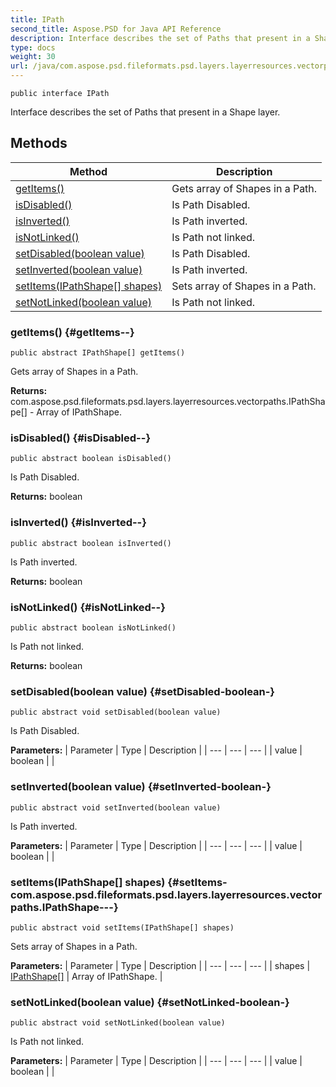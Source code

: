 ```yaml
---
title: IPath
second_title: Aspose.PSD for Java API Reference
description: Interface describes the set of Paths that present in a Shape layer.
type: docs
weight: 30
url: /java/com.aspose.psd.fileformats.psd.layers.layerresources.vectorpaths/ipath/
---
```

```
public interface IPath
```

Interface describes the set of Paths that present in a Shape layer.
## Methods

| Method | Description |
| --- | --- |
| [getItems()](#getItems--) | Gets array of Shapes in a Path. |
| [isDisabled()](#isDisabled--) | Is Path Disabled. |
| [isInverted()](#isInverted--) | Is Path inverted. |
| [isNotLinked()](#isNotLinked--) | Is Path not linked. |
| [setDisabled(boolean value)](#setDisabled-boolean-) | Is Path Disabled. |
| [setInverted(boolean value)](#setInverted-boolean-) | Is Path inverted. |
| [setItems(IPathShape[] shapes)](#setItems-com.aspose.psd.fileformats.psd.layers.layerresources.vectorpaths.IPathShape---) | Sets array of Shapes in a Path. |
| [setNotLinked(boolean value)](#setNotLinked-boolean-) | Is Path not linked. |
### getItems() {#getItems--}
```
public abstract IPathShape[] getItems()
```


Gets array of Shapes in a Path.

**Returns:**
com.aspose.psd.fileformats.psd.layers.layerresources.vectorpaths.IPathShape[] - Array of IPathShape.
### isDisabled() {#isDisabled--}
```
public abstract boolean isDisabled()
```


Is Path Disabled.

**Returns:**
boolean
### isInverted() {#isInverted--}
```
public abstract boolean isInverted()
```


Is Path inverted.

**Returns:**
boolean
### isNotLinked() {#isNotLinked--}
```
public abstract boolean isNotLinked()
```


Is Path not linked.

**Returns:**
boolean
### setDisabled(boolean value) {#setDisabled-boolean-}
```
public abstract void setDisabled(boolean value)
```


Is Path Disabled.

**Parameters:**
| Parameter | Type | Description |
| --- | --- | --- |
| value | boolean |  |

### setInverted(boolean value) {#setInverted-boolean-}
```
public abstract void setInverted(boolean value)
```


Is Path inverted.

**Parameters:**
| Parameter | Type | Description |
| --- | --- | --- |
| value | boolean |  |

### setItems(IPathShape[] shapes) {#setItems-com.aspose.psd.fileformats.psd.layers.layerresources.vectorpaths.IPathShape---}
```
public abstract void setItems(IPathShape[] shapes)
```


Sets array of Shapes in a Path.

**Parameters:**
| Parameter | Type | Description |
| --- | --- | --- |
| shapes | [IPathShape\[\]](../../com.aspose.psd.fileformats.psd.layers.layerresources.vectorpaths/ipathshape) | Array of IPathShape. |

### setNotLinked(boolean value) {#setNotLinked-boolean-}
```
public abstract void setNotLinked(boolean value)
```


Is Path not linked.

**Parameters:**
| Parameter | Type | Description |
| --- | --- | --- |
| value | boolean |  |

